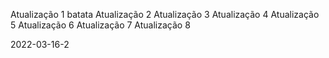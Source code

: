 Atualização 1
batata
Atualização 2
Atualização 3
Atualização 4
Atualização 5
Atualização 6
Atualização 7
Atualização 8

2022-03-16-2
